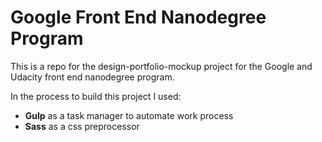 # Google Front End Nanodegree Program

This is a repo for the design-portfolio-mockup project for the Google and Udacity front end nanodegree program.


In the process to build this project I used:

* **Gulp** as a task manager to automate work process
* **Sass** as a css preprocessor
